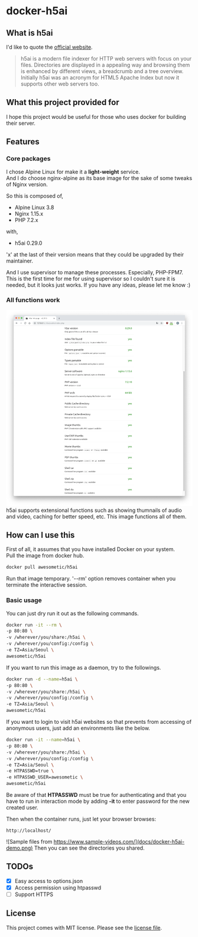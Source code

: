 # docker-h5ai

## What is h5ai

I'd like to quote the [official website](https://larsjung.de/h5ai/).  
> h5ai is a modern file indexer for HTTP web servers with focus on your files. Directories are displayed in a appealing way and browsing them is enhanced by different views, a breadcrumb and a tree overview. Initially h5ai was an acronym for HTML5 Apache Index but now it supports other web servers too.

## What this project provided for

I hope this project would be useful for those who uses docker for building their server.  

## Features

### Core packages

I chose Alpine Linux for make it a **light-weight** service.  
And I do choose nginx-alpine as its base image for the sake of some tweaks of Nginx version.  

So this is composed of,

* Alpine Linux 3.8
* Nginx 1.15.x
* PHP 7.2.x

with,

* h5ai 0.29.0

'x' at the last of their version means that they could be upgraded by their maintainer.  

And I use supervisor to manage these processes. Especially, PHP-FPM7.  
This is the first time for me for using supervisor so I couldn't sure it is needed, but it looks just works. If you have any ideas, please let me know :)  

### All functions work

![all functions work](docs/docker-h5ai-functions.png)
h5ai supports extensional functions such as showing thumnails of audio and video, caching for better speed, etc. This image functions all of them.

## How can I use this

First of all, it assumes that you have installed Docker on your system.  
Pull the image from docker hub.

```bash
docker pull awesometic/h5ai
```

Run that image temporary. '--rm' option removes container when you terminate the interactive session.

### Basic usage

You can just dry run it out as the following commands.

```bash
docker run -it --rm \
-p 80:80 \
-v /wherever/you/share:/h5ai \
-v /wherever/you/config:/config \
-e TZ=Asia/Seoul \
awesometic/h5ai
```

If you want to run this image as a daemon, try to the followings.

```bash
docker run -d --name=h5ai \
-p 80:80 \
-v /wherever/you/share:/h5ai \
-v /wherever/you/config:/config \
-e TZ=Asia/Seoul \
awesometic/h5ai
```

If you want to login to visit h5ai websites so that prevents from accessing of anonymous users, just add an environments like the below.

```bash
docker run -it --name=h5ai \
-p 80:80 \
-v /wherever/you/share:/h5ai \
-v /wherever/you/config:/config \
-e TZ=Asia/Seoul \
-e HTPASSWD=true \
-e HTPASSWD_USER=awesometic \
awesometic/h5ai
```

Be aware of that **HTPASSWD** must be true for authenticating and that you have to run in interaction mode by adding **-it** to enter password for the new created user.

Then when the container runs, just let your browser browses:

``` http
http://localhost/
```

![Sample files from https://www.sample-videos.com/](docs/docker-h5ai-demo.png)
Then you can see the directories you shared.

## TODOs

* [x] Easy access to options.json
* [x] Access permission using htpasswd
* [ ] Support HTTPS

## License

This project comes with MIT license. Please see the [license file](LICENSE).  
